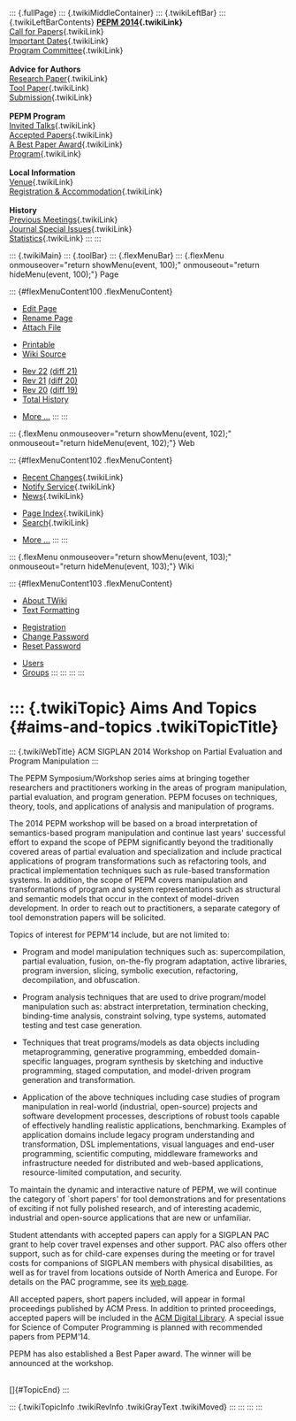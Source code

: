 ::: {.fullPage}
::: {.twikiMiddleContainer}
::: {.twikiLeftBar}
::: {.twikiLeftBarContents}
**[PEPM 2014](WebHome){.twikiLink}**\
[Call for Papers](CallForPapers){.twikiLink}\
[Important Dates](ImportantDates){.twikiLink}\
[Program Committee](ProgramCommittee){.twikiLink}\
\
**Advice for Authors**\
[Research Paper](ResearchPaperAdvice){.twikiLink}\
[Tool Paper](ToolPaperAdvice){.twikiLink}\
[Submission](PaperSubmission){.twikiLink}\
\
**PEPM Program**\
[Invited Talks](InvitedTalks){.twikiLink}\
[Accepted Papers](AcceptedPapers){.twikiLink}\
[A Best Paper Award](ABestPaperAward){.twikiLink}\
[Program](Program){.twikiLink}\
\
**Local Information**\
[Venue](WorkshopVenue){.twikiLink}\
[Registration & Accommodation](RegistrationAndAccomodation){.twikiLink}\
\
**History**\
[Previous Meetings](PreviousMeetings){.twikiLink}\
[Journal Special Issues](SpecialIssues){.twikiLink}\
[Statistics](HistoricalStatistics){.twikiLink}
:::
:::

::: {.twikiMain}
::: {.toolBar}
::: {.flexMenuBar}
::: {.flexMenu onmouseover="return showMenu(event, 100);" onmouseout="return hideMenu(event, 100);"}
Page

::: {#flexMenuContent100 .flexMenuContent}
-   [Edit
    Page](http://www.program-transformation.org/edit/PEPM14/AimsAndTopics?t=1536828986)
-   [Rename
    Page](http://www.program-transformation.org/rename/PEPM14/AimsAndTopics)
-   [Attach
    File](http://www.program-transformation.org/attach/PEPM14/AimsAndTopics)

<!-- -->

-   [Printable](http://www.program-transformation.org/view/PEPM14/AimsAndTopics?skin=print.pattern)
-   [Wiki
    Source](http://www.program-transformation.org/view/PEPM14/AimsAndTopics?skin=text&raw=on&contenttype=text/plain)

<!-- -->

-   [Rev
    22](http://www.program-transformation.org/view/PEPM14/AimsAndTopics?rev=1.22)
    [(diff 21)](http://www.program-transformation.org/rdiff/PEPM14/AimsAndTopics?rev1=1.22&rev2=1.21)
-   [Rev
    21](http://www.program-transformation.org/view/PEPM14/AimsAndTopics?rev=1.21)
    [(diff 20)](http://www.program-transformation.org/rdiff/PEPM14/AimsAndTopics?rev1=1.21&rev2=1.20)
-   [Rev
    20](http://www.program-transformation.org/view/PEPM14/AimsAndTopics?rev=1.20)
    [(diff 19)](http://www.program-transformation.org/rdiff/PEPM14/AimsAndTopics?rev1=1.20&rev2=1.19)
-   [Total
    History](http://www.program-transformation.org/rdiff/PEPM14/AimsAndTopics)

<!-- -->

-   [More
    \...](http://www.program-transformation.org/oops/PEPM14/AimsAndTopics?template=oopsmore&param1=1.22&param2=1.22)
:::
:::

::: {.flexMenu onmouseover="return showMenu(event, 102);" onmouseout="return hideMenu(event, 102);"}
Web

::: {#flexMenuContent102 .flexMenuContent}
-   [Recent Changes](WebChanges){.twikiLink}
-   [Notify Service](WebNotify){.twikiLink}
-   [News](WebNews){.twikiLink}

<!-- -->

-   [Page Index](WebIndex){.twikiLink}
-   [Search](WebSearch){.twikiLink}

<!-- -->

-   [More
    \...](http://www.program-transformation.org/oops/PEPM14/AimsAndTopics?template=oopsmore&param1=1.22&param2=1.22)
:::
:::

::: {.flexMenu onmouseover="return showMenu(event, 103);" onmouseout="return hideMenu(event, 103);"}
Wiki

::: {#flexMenuContent103 .flexMenuContent}
-   [About
    TWiki](http://www.program-transformation.org/view/TWiki/WebHome)
-   [Text
    Formatting](http://www.program-transformation.org/view/TWiki/TextFormattingRules)

<!-- -->

-   [Registration](http://www.program-transformation.org/view/TWiki/TWikiRegistration)
-   [Change
    Password](http://www.program-transformation.org/view/TWiki/ChangePassword)
-   [Reset
    Password](http://www.program-transformation.org/view/TWiki/ResetPassword)

<!-- -->

-   [Users](http://www.program-transformation.org/view/Main/TWikiUsers)
-   [Groups](http://www.program-transformation.org/view/Main/TWikiGroups)
:::
:::
:::
:::

::: {.twikiTopic}
Aims And Topics {#aims-and-topics .twikiTopicTitle}
===============

::: {.twikiWebTitle}
ACM SIGPLAN 2014 Workshop on Partial Evaluation and Program Manipulation
:::

The PEPM Symposium/Workshop series aims at bringing together researchers
and practitioners working in the areas of program manipulation, partial
evaluation, and program generation. PEPM focuses on techniques, theory,
tools, and applications of analysis and manipulation of programs.

The 2014 PEPM workshop will be based on a broad interpretation of
semantics-based program manipulation and continue last years\'
successful effort to expand the scope of PEPM significantly beyond the
traditionally covered areas of partial evaluation and specialization and
include practical applications of program transformations such as
refactoring tools, and practical implementation techniques such as
rule-based transformation systems. In addition, the scope of PEPM covers
manipulation and transformations of program and system representations
such as structural and semantic models that occur in the context of
model-driven development. In order to reach out to practitioners, a
separate category of tool demonstration papers will be solicited.

Topics of interest for PEPM\'14 include, but are not limited to:

-   Program and model manipulation techniques such as: supercompilation,
    partial evaluation, fusion, on-the-fly program adaptation, active
    libraries, program inversion, slicing, symbolic execution,
    refactoring, decompilation, and obfuscation.

<!-- -->

-   Program analysis techniques that are used to drive program/model
    manipulation such as: abstract interpretation, termination checking,
    binding-time analysis, constraint solving, type systems, automated
    testing and test case generation.

<!-- -->

-   Techniques that treat programs/models as data objects including
    metaprogramming, generative programming, embedded domain-specific
    languages, program synthesis by sketching and inductive programming,
    staged computation, and model-driven program generation and
    transformation.

<!-- -->

-   Application of the above techniques including case studies of
    program manipulation in real-world (industrial, open-source)
    projects and software development processes, descriptions of robust
    tools capable of effectively handling realistic applications,
    benchmarking. Examples of application domains include legacy program
    understanding and transformation, DSL implementations, visual
    languages and end-user programming, scientific computing, middleware
    frameworks and infrastructure needed for distributed and web-based
    applications, resource-limited computation, and security.

To maintain the dynamic and interactive nature of PEPM, we will continue
the category of \`short papers\' for tool demonstrations and for
presentations of exciting if not fully polished research, and of
interesting academic, industrial and open-source applications that are
new or unfamiliar.

Student attendants with accepted papers can apply for a SIGPLAN PAC
grant to help cover travel expenses and other support. PAC also offers
other support, such as for child-care expenses during the meeting or for
travel costs for companions of SIGPLAN members with physical
disabilities, as well as for travel from locations outside of North
America and Europe. For details on the PAC programme, see its [web
page](http://www.sigplan.org/PAC.htm).

All accepted papers, short papers included, will appear in formal
proceedings published by ACM Press. In addition to printed proceedings,
accepted papers will be included in the [ACM Digital
Library](http://portal.acm.org/dl.cfm). A special issue for Science of
Computer Programming is planned with recommended papers from PEPM\'14.

PEPM has also established a Best Paper award. The winner will be
announced at the workshop.

\
[]{#TopicEnd}
:::

::: {.twikiTopicInfo .twikiRevInfo .twikiGrayText .twikiMoved}
:::
:::
:::
:::
